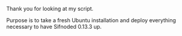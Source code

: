 Thank you for looking at my script. 

Purpose is to take a fresh Ubuntu installation and deploy everything necessary to have Sifnoded 0.13.3 up. 

